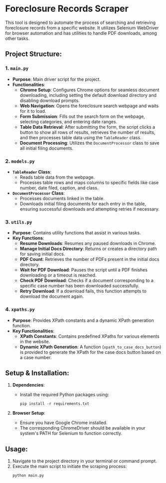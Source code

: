 # Foreclosure Records Scraper

This tool is designed to automate the process of searching and retrieving foreclosure records from a specific website. It utilizes Selenium WebDriver for browser automation and has utilities to handle PDF downloads, among other tasks.

## Project Structure:

### 1. `main.py`
- **Purpose**: Main driver script for the project.
- **Functionalities**:
   - **Chrome Setup**: Configures Chrome options for seamless document downloading, including setting the default download directory and disabling download prompts.
   - **Web Navigation**: Opens the foreclosure search webpage and waits for it to load.
   - **Form Submission**: Fills out the search form on the webpage, selecting categories, and entering date ranges.
   - **Table Data Retrieval**: After submitting the form, the script clicks a button to show all rows of results, retrieves the number of results, and then processes table data using the `TableReader` class.
   - **Document Processing**: Utilizes the `DocumentProcessor` class to save all initial filing documents.

### 2. `models.py`
- **`TableReader` Class**:
   - Reads table data from the webpage.
   - Processes table rows and maps columns to specific fields like case number, date filed, caption, and class.
- **`DocumentProcessor` Class**:
   - Processes documents linked in the table.
   - Downloads initial filing documents for each entry in the table, ensuring successful downloads and attempting retries if necessary.

### 3. `utils.py`
- **Purpose**: Contains utility functions that assist in various tasks.
- **Key Functions**:
   - **Resume Downloads**: Resumes any paused downloads in Chrome.
   - **Manage Initial Docs Directory**: Returns or creates a directory path for saving initial docs.
   - **PDF Count**: Retrieves the number of PDFs present in the initial docs directory.
   - **Wait for PDF Download**: Pauses the script until a PDF finishes downloading or a timeout is reached.
   - **Check PDF Download**: Checks if a document corresponding to a specific case number has been downloaded successfully.
   - **Retry Download**: If a download fails, this function attempts to download the document again.

### 4. `xpaths.py`
- **Purpose**: Provides XPath constants and a dynamic XPath generation function.
- **Key Functionalities**:
   - **XPath Constants**: Contains predefined XPaths for various elements in the website.
   - **Dynamic XPath Generation**: A function (`xpath_to_case_docs_button`) is provided to generate the XPath for the case docs button based on a case number.

## Setup & Installation:

1. **Dependencies**:
   - Install the required Python packages using:
     ```
     pip install -r requirements.txt
     ```

2. **Browser Setup**:
   - Ensure you have Google Chrome installed.
   - The corresponding ChromeDriver should be available in your system's PATH for Selenium to function correctly.

## Usage:

1. Navigate to the project directory in your terminal or command prompt.
2. Execute the main script to initiate the scraping process:
    ```
    python main.py
    ```
